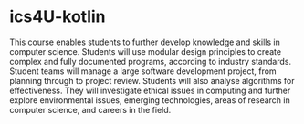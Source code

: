 # ics4U-kotlin

This course enables students to further develop knowledge and skills in computer science. Students will use modular design principles to create complex and fully documented programs, according to industry standards. Student teams will manage a large software development project, from planning through to project review. Students will also analyse algorithms for effectiveness. They will investigate ethical issues in computing and further explore environmental issues, emerging technologies, areas of research in computer science, and careers in the field.
